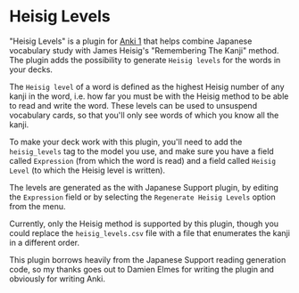 # Heisig Levels

"Heisig Levels" is a plugin for [Anki 1][ankisrs] that helps combine Japanese vocabulary study
with James Heisig's "Remembering The Kanji" method. The plugin adds the possibility to generate
`Heisig levels` for the words in your decks.

The `Heisig level` of a word is defined as the highest Heisig number of any kanji in the word,
i.e. how far you must be with the Heisig method to be able to read and write the word. These levels
can be used to unsuspend vocabulary cards, so that you'll only see words of which you know all the kanji. 

To make your deck work with this plugin, you'll need to add the `heisig_levels` tag to the model you use,
and make sure you have a field called `Expression` (from which the word is read) and a field called `Heisig
Level` (to which the Heisig level is written).

The levels are generated as the with Japanese Support plugin, by editing the `Expression` field or by selecting
the `Regenerate Heisig Levels` option from the menu. 

Currently, only the Heisig method is supported by this plugin, though you could replace the `heisig_levels.csv`
file with a file that enumerates the kanji in a different order. 

This plugin borrows heavily from the Japanese Support reading generation code, so my thanks goes out to Damien
Elmes for writing the plugin and obviously for writing Anki.

[ankisrs]: http://ankisrs.net
